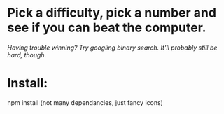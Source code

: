 # Pick a difficulty, pick a number and see if you can beat the computer.

###### Having trouble winning? Try googling binary search. It'll probably still be hard, though.

# Install:

npm install
(not many dependancies, just fancy icons)
